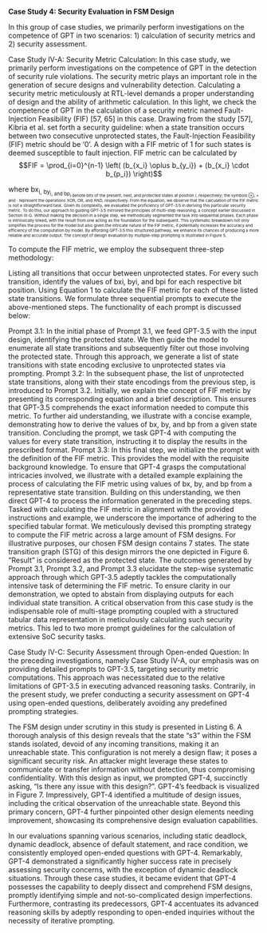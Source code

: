 **Case Study 4: Security Evaluation in FSM Design**

In this group of case studies, we primarily perform investigations on the competence of GPT in two scenarios: 1) calculation of security metrics and 2) security assessment.

Case Study IV-A: Security Metric Calculation: In this case study, we primarily perform investigations on the competence of GPT in the detection of security rule violations. The security metric plays an important role in the generation of secure designs and vulnerability detection. Calculating a security metric meticulously at RTL-level demands a proper understanding of design and the ability of arithmetic calculation. In this light, we check the competence of GPT in the calculation of a security metric named Fault-Injection Feasibility (FIF) [57, 65] in this case. Drawing from the study [57], Kibria et al. set forth a security guideline: when a state transition occurs between two consecutive unprotected states, the Fault-Injection Feasibility (FIF) metric should be ‘0’. A design with a FIF metric of 1 for such states is deemed susceptible to fault injection. FIF metric can be calculated by 
$$FIF = \prod_{i=0}^{n-1} \left( (b_{x_i} \oplus b_{y_i}) + (b_{x_i} \cdot b_{p_i}) \right)$$

where bx<sub>i, by<sub>i, and bp<sub>i denote bits of the present, next, and protected states at position I, respectively; the symbols ⊕, + and · represent the operations XOR, OR, and AND, respectively. From the equation, we observe that the calculation of the FIF metric is not a straightforward task. Given its complexity, we evaluated the proficiency of GPT-3.5 in deriving this particular security metric. To do this, our approach to guiding GPT-3.5 mirrored the principles of multi-step reasoning, a concept earlier discussed in Section III-G. Without making the decision in a single step, we methodically segmented the task into sequential phases. Each phase is intrinsically linked, with the result from one acting as the foundation for the subsequent. This systematic breakdown not only simplifies the process for the model but also given the intricate nature of the FIF metric, it potentially increases the accuracy and efficiency of the computation by model. By affording GPT-3.5 this structured pathway, we enhance its chances of producing a more reliable and accurate output. The concept of design evaluation by multiple-step prompting is illustrated in Figure 5.

To compute the FIF metric, we employ the subsequent three-step methodology:

Listing all transitions that occur between unprotected states.
For every such transition, identify the values of bxi, byi, and bpi for each respective bit position.
Using Equation 1 to calculate the FIF metric for each of these listed state transitions.
We formulate three sequential prompts to execute the above-mentioned steps. The functionality of each prompt is discussed below:

Prompt 3.1: In the initial phase of Prompt 3.1, we feed GPT-3.5 with the input design, identifying the protected state. We then guide the model to enumerate all state transitions and subsequently filter out those involving the protected state. Through this approach, we generate a list of state transitions with state encoding exclusive to unprotected states via prompting.
Prompt 3.2: In the subsequent phase, the list of unprotected state transitions, along with their state encodings from the previous step, is introduced to Prompt 3.2. Initially, we explain the concept of FIF metric by presenting its corresponding equation and a brief description. This ensures that GPT-3.5 comprehends the exact information needed to compute this metric. To further aid understanding, we illustrate with a concise example, demonstrating how to derive the values of bx, by, and bp from a given state transition. Concluding the prompt, we task GPT-4 with computing the values for every state transition, instructing it to display the results in the prescribed format.
Prompt 3.3: In this final step, we initialize the prompt with the definition of the FIF metric. This provides the model with the requisite background knowledge. To ensure that GPT-4 grasps the computational intricacies involved, we illustrate with a detailed example explaining the process of calculating the FIF metric using values of bx, by, and bp from a representative state transition. Building on this understanding, we then direct GPT-4 to process the information generated in the preceding steps. Tasked with calculating the FIF metric in alignment with the provided instructions and example, we underscore the importance of adhering to the specified tabular format.
We meticulously devised this prompting strategy to compute the FIF metric across a large amount of FSM designs. For illustrative purposes, our chosen FSM design contains 7 states. The state transition graph (STG) of this design mirrors the one depicted in Figure 6. ”Result” is considered as the protected state. The outcomes generated by Prompt 3.1, Prompt 3.2, and Prompt 3.3 elucidate the step-wise systematic approach through which GPT-3.5 adeptly tackles the computationally intensive task of determining the FIF metric. To ensure clarity in our demonstration, we opted to abstain from displaying outputs for each individual state transition. A critical observation from this case study is the indispensable role of multi-stage prompting coupled with a structured tabular data representation in meticulously calculating such security metrics. This led to two more prompt guidelines for the calculation of extensive SoC security tasks.

Case Study IV-C: Security Assessment through Open-ended Question: In the preceding investigations, namely Case Study IV-A, our emphasis was on providing detailed prompts to GPT-3.5, targeting security metric computations. This approach was necessitated due to the relative limitations of GPT-3.5 in executing advanced reasoning tasks. Contrarily, in the present study, we prefer conducting a security assessment on GPT-4 using open-ended questions, deliberately avoiding any predefined prompting strategies.

The FSM design under scrutiny in this study is presented in Listing 6. A thorough analysis of this design reveals that the state “s3” within the FSM stands isolated, devoid of any incoming transitions, making it an unreachable state. This configuration is not merely a design flaw; it poses a significant security risk. An attacker might leverage these states to communicate or transfer information without detection, thus compromising confidentiality. With this design as input, we prompted GPT-4, succinctly asking, “Is there any issue with this design?”. GPT-4’s feedback is visualized in Figure 7. Impressively, GPT-4 identified a multitude of design issues, including the critical observation of the unreachable state. Beyond this primary concern, GPT-4 further pinpointed other design elements needing improvement, showcasing its comprehensive design evaluation capabilities.

In our evaluations spanning various scenarios, including static deadlock, dynamic deadlock, absence of default statement, and race condition, we consistently employed open-ended questions with GPT-4. Remarkably, GPT-4 demonstrated a significantly higher success rate in precisely assessing security concerns, with the exception of dynamic deadlock situations. Through these case studies, it became evident that GPT-4 possesses the capability to deeply dissect and comprehend FSM designs, promptly identifying simple and not-so-complicated design imperfections. Furthermore, contrasting its predecessors, GPT-4 accentuates its advanced reasoning skills by adeptly responding to open-ended inquiries without the necessity of iterative prompting.

